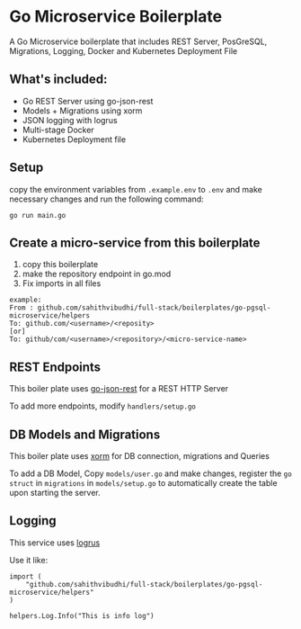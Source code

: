 # Go Microservice Boilerplate
A Go Microservice boilerplate that includes REST Server, PosGreSQL, Migrations, Logging, Docker and Kubernetes Deployment File

## What's included:
- Go REST Server using go-json-rest
- Models + Migrations using xorm
- JSON logging with logrus
- Multi-stage Docker
- Kubernetes Deployment file

## Setup
copy the environment variables from `.example.env` to `.env` and make necessary changes and run the following command:
```
go run main.go
```

## Create a micro-service from this boilerplate
1. copy this boilerplate
2. make the repository endpoint in go.mod
3. Fix imports in all files 
```
example:
From : github.com/sahithvibudhi/full-stack/boilerplates/go-pgsql-microservice/helpers
To: github.com/<username>/<reposity>
[or]
To: github/com/<username>/<repository>/<micro-service-name>
```

## REST Endpoints
This boiler plate uses [go-json-rest](https://github.com/ant0ine/go-json-rest) for a REST HTTP Server

To add more endpoints, modify `handlers/setup.go`

## DB Models and Migrations
This boiler plate uses [xorm](https://github.com/go-xorm/xorm) for DB connection, migrations and Queries

To add a DB Model, Copy `models/user.go` and make changes, register the `go struct` in `migrations` in `models/setup.go` to automatically create the table upon starting the server.

## Logging
This service uses [logrus](https://github.com/sirupsen/logrus)

Use it like:
```
import (
	"github.com/sahithvibudhi/full-stack/boilerplates/go-pgsql-microservice/helpers"
)

helpers.Log.Info("This is info log")
```
